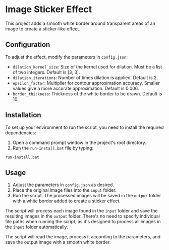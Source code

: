 
# Image Sticker Effect

This project adds a smooth white border around transparent areas of an image to create a sticker-like effect.

## Configuration

To adjust the effect, modify the parameters in `config.json`:

- `dilation_kernel_size`: Size of the kernel used for dilation. Must be a list of two integers. Default is [3, 3].
- `dilation_iterations`: Number of times dilation is applied. Default is 2.
- `epsilon_factor`: Multiplier for contour approximation accuracy. Smaller values give a more accurate approximation. Default is 0.006.
- `border_thickness`: Thickness of the white border to be drawn. Default is 10.

## Installation

To set up your environment to run the script, you need to install the required dependencies:

1. Open a command prompt window in the project's root directory.
2. Run the `run-install.bat` file by typing:

```shell
run-install.bat
```
## Usage

1. Adjust the parameters in `config.json` as desired.
2. Place the original image files into the `input` folder.
3. Run the script. The processed images will be saved in the `output` folder with a white border added to create a sticker effect.

The script will process each image found in the `input` folder and save the resulting images in the `output` folder. There's no need to specify individual file paths when running the script, as it's designed to process all images in the `input` folder automatically.

The script will read the image, process it according to the parameters, and save the output image with a smooth white border.
